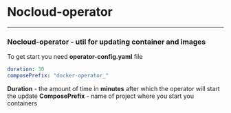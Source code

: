 # Nocloud-operator
___
### Nocloud-operator - util for updating container and images

To get start you need __operator-config.yaml__ file

```yaml
duration: 30
composePrefix: "docker-operator_"
```
__Duration__ - the amount of time in __minutes__ after which the operator will start the update
__ComposePrefix__ - name of project where you start you containers 